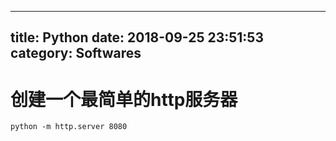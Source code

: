 
---
title: Python
date: 2018-09-25 23:51:53
category: Softwares
---

    
# 创建一个最简单的http服务器

```
python -m http.server 8080
```